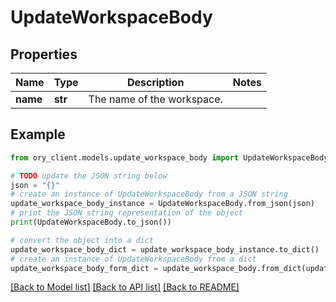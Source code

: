 # UpdateWorkspaceBody


## Properties

Name | Type | Description | Notes
------------ | ------------- | ------------- | -------------
**name** | **str** | The name of the workspace. | 

## Example

```python
from ory_client.models.update_workspace_body import UpdateWorkspaceBody

# TODO update the JSON string below
json = "{}"
# create an instance of UpdateWorkspaceBody from a JSON string
update_workspace_body_instance = UpdateWorkspaceBody.from_json(json)
# print the JSON string representation of the object
print(UpdateWorkspaceBody.to_json())

# convert the object into a dict
update_workspace_body_dict = update_workspace_body_instance.to_dict()
# create an instance of UpdateWorkspaceBody from a dict
update_workspace_body_form_dict = update_workspace_body.from_dict(update_workspace_body_dict)
```
[[Back to Model list]](../README.md#documentation-for-models) [[Back to API list]](../README.md#documentation-for-api-endpoints) [[Back to README]](../README.md)


